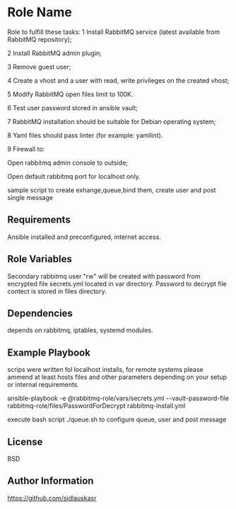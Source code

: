 Role Name
=========

Role to fulfill these tasks:
1 Install RabbitMQ service (latest available from RabbitMQ repository);

2 Install RabbitMQ admin plugin;

3 Remove guest user;

4 Create a vhost and a user with read, write privileges on the created vhost;

5 Modify RabbitMQ open files limit to 100K.

6 Test user password stored in ansible vault;

7 RabbitMQ installation should be suitable for Debian operating system;

8 Yaml files should pass linter (for example: yamllint).

9 Firewall to:

   Open rabbitmq admin console to outside;

   Open default rabbitmq port for localhost only.

sample script to create exhange,queue,bind them, create user and post single message

Requirements
------------

Ansible installed and preconfigured, internet access.

Role Variables
--------------

Secondary rabbitmq user "rw" will be created with password from encrypted file secrets.yml located in var directory. Password to decrypt file contect is stored in files directory.

Dependencies
------------

depends on rabbitmq, iptables, systemd modules.

Example Playbook
----------------

scrips were written fol localhost installs, for remote systems please ammend at least hosts files and other parameters depending on your setup or internal requirements.

ansible-playbook -e @rabbitmq-role/vars/secrets.yml --vault-password-file rabbitmq-role/files/PasswordForDecrypt rabbitmq-install.yml

execute bash script ./queue.sh to configure queue, user and post message

License
-------

BSD

Author Information
------------------

https://github.com/sidlauskasr
